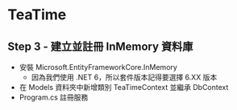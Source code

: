 # TeaTime

## Step 3 - 建立並註冊 InMemory 資料庫

- 安裝 Microsoft.EntityFrameworkCore.InMemory
    - 因為我們使用 .NET 6，所以套件版本記得要選擇 6.XX 版本
- 在 Models 資料夾中新增類別 TeaTimeContext 並繼承 DbContext
- Program.cs 註冊服務
